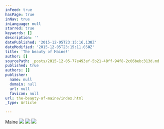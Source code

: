 ```yaml
---
inFeed: true
hasPage: true
inNav: true
inLanguage: null
starred: true
keywords: []
description: ''
datePublished: '2015-12-05T23:15:16.138Z'
dateModified: '2015-12-05T23:15:11.050Z'
title: 'The beauty of Maine!'
author: []
sourcePath: _posts/2015-12-05-77e493ef-5b21-48ff-94f8-2c06bebc313d.md
published: true
authors: []
publisher:
  name: null
  domain: null
  url: null
  favicon: null
url: the-beauty-of-maine/index.html
_type: Article

---
```

Maine
![](https://the-grid-user-content.s3-us-west-2.amazonaws.com/96be0423-6686-4f41-920c-a770c72b89e6.jpg)
![](https://s3-us-west-2.amazonaws.com/the-grid-img/p/730387be6b9401d32e838a7dccf56f2342f8b335.jpg)
![](https://the-grid-user-content.s3-us-west-2.amazonaws.com/0b18d51e-c062-46d2-ba5a-d209170803a9.jpg)